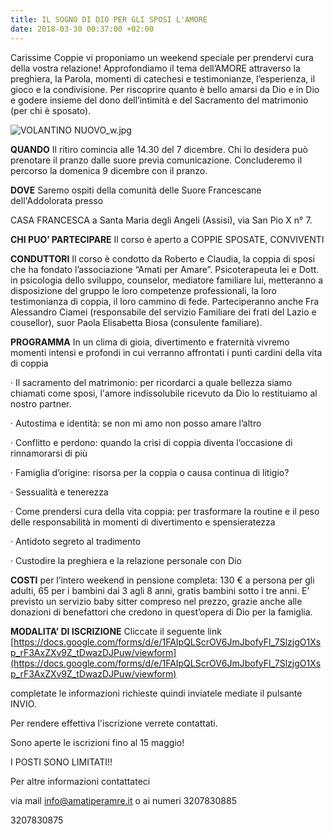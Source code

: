 ```yaml
---
title: IL SOGNO DI DIO PER GLI SPOSI L'AMORE
date: 2018-03-30 00:37:00 +02:00
---
```


Carissime Coppie vi proponiamo un weekend speciale per prendervi cura della vostra relazione! Approfondiamo il tema dell’AMORE attraverso la preghiera, la Parola, momenti di catechesi e testimonianze, l’esperienza, il gioco e la condivisione. Per riscoprire quanto è bello amarsi da Dio e in Dio e godere insieme del dono dell’intimità e del Sacramento del matrimonio (per chi è sposato).

![VOLANTINO NUOVO_w.jpg](/uploads/VOLANTINO%20NUOVO_w.jpg)

**QUANDO** Il ritiro comincia alle 14.30 del 7 dicembre. Chi lo desidera può prenotare il pranzo dalle suore previa comunicazione. Concluderemo il percorso la domenica 9 dicembre con il pranzo.

**DOVE** Saremo ospiti della comunità delle Suore Francescane dell'Addolorata presso

CASA FRANCESCA a Santa Maria degli Angeli (Assisi), via San Pio X n° 7.

**CHI PUO’ PARTECIPARE** Il corso è aperto a COPPIE SPOSATE, CONVIVENTI

**CONDUTTORI** Il corso è condotto da Roberto e Claudia, la coppia di sposi che ha fondato l’associazione “Amati per Amare”. Psicoterapeuta lei e Dott. in psicologia dello sviluppo, counselor, mediatore familiare lui, metteranno a disposizione del gruppo le loro competenze professionali, la loro testimonianza di coppia, il loro cammino di fede. Parteciperanno anche Fra Alessandro Ciamei (responsabile del servizio Familiare dei frati del Lazio e cousellor), suor Paola Elisabetta Biosa (consulente familiare).

**PROGRAMMA** In un clima di gioia, divertimento e fraternità vivremo momenti intensi e profondi in cui verranno affrontati i punti cardini della vita di coppia

·       Il sacramento del matrimonio: per ricordarci a quale bellezza siamo chiamati come sposi, l'amore indissolubile ricevuto da Dio lo restituiamo al nostro partner.

·       Autostima e identità: se non mi amo non posso amare l’altro

·       Conflitto e perdono: quando la crisi di coppia diventa l’occasione di rinnamorarsi di più

·       Famiglia d’origine: risorsa per la coppia o causa continua di litigio?

·       Sessualità e tenerezza

·       Come prendersi cura della vita coppia: per trasformare la routine e il peso delle responsabilità in momenti di divertimento e spensieratezza

·       Antidoto segreto al tradimento

·       Custodire la preghiera e la relazione personale con Dio

**COSTI** per l’intero weekend in pensione completa: 130 € a persona per gli adulti, 65 per i bambini dai 3 agli 8 anni, gratis bambini sotto i tre anni. E’ previsto un servizio baby sitter compreso nel prezzo, grazie anche alle donazioni di benefattori che credono in quest’opera di Dio per la famiglia.

**MODALITA’ DI ISCRIZIONE**  Cliccate il seguente link [https://docs.google.com/forms/d/e/1FAIpQLScrOV6JmJbofyFl_7SlzjgO1Xsp_rF3AxZXv9Z_tDwazDJPuw/viewform](https://docs.google.com/forms/d/e/1FAIpQLScrOV6JmJbofyFl_7SlzjgO1Xsp_rF3AxZXv9Z_tDwazDJPuw/viewform)

completate le informazioni richieste quindi inviatele mediate il pulsante INVIO.

Per rendere effettiva l'iscrizione verrete contattati.

Sono aperte le iscrizioni fino al 15 maggio!

I POSTI SONO LIMITATI!!

Per altre informazioni contattateci

via mail info@amatiperamre.it o ai numeri 3207830885

3207830875